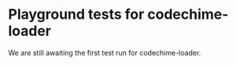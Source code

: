 # Playground tests for codechime-loader
We are still awaiting the first test run for codechime-loader.
